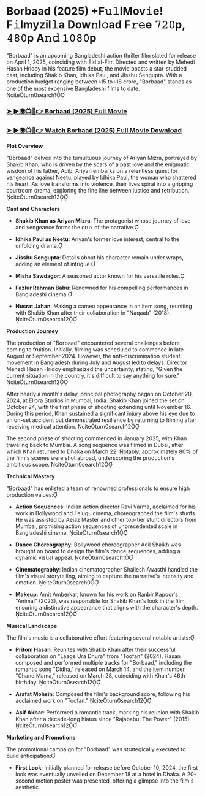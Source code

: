 <h1>Borbaad (2025) +F𝚞𝚕lMov𝚒e! F𝚒lmyzil𝚕a Dow𝚗l𝚘ad F𝚛𝚎e 𝟽𝟸𝟶p, 𝟺𝟾𝟶p A𝚗𝚍 𝟷𝟶𝟾𝟶p</h1>

"Borbaad" is an upcoming Bangladeshi action thriller film slated for release on April 1, 2025, coinciding with Eid al-Fitr. Directed and written by Mehedi Hasan Hridoy in his feature film debut, the movie boasts a star-studded cast, including Shakib Khan, Idhika Paul, and Jisshu Sengupta. With a production budget ranging between ৳15 to ৳18 crore, "Borbaad" stands as one of the most expensive Bangladeshi films to date. citeturn0search1


### [➤ ►🌍📺📱👉 Borbaad (2025) F𝚞ll Mo𝚟ie](https://bindaaslinks.com/Borbaad2025)

### [➤ ►🌍📺📱👉 W𝚊tch Borbaad (2025) F𝚞ll Mo𝚟ie Downl𝚘ad](https://bindaaslinks.com/Borbaad2025)


**Plot Overview**

"Borbaad" delves into the tumultuous journey of Ariyan Mizra, portrayed by Shakib Khan, who is driven by the scars of a past love and the enigmatic wisdom of his father, Adib. Ariyan embarks on a relentless quest for vengeance against Neetu, played by Idhika Paul, the woman who shattered his heart. As love transforms into violence, their lives spiral into a gripping courtroom drama, exploring the fine line between justice and retribution. citeturn0search12

**Cast and Characters**

- **Shakib Khan as Ariyan Mizra**: The protagonist whose journey of love and vengeance forms the crux of the narrative.

- **Idhika Paul as Neetu**: Ariyan's former love interest, central to the unfolding drama.

- **Jisshu Sengupta**: Details about his character remain under wraps, adding an element of intrigue.

- **Misha Sawdagor**: A seasoned actor known for his versatile roles.

- **Fazlur Rahman Babu**: Renowned for his compelling performances in Bangladeshi cinema.

- **Nusrat Jahan**: Making a cameo appearance in an item song, reuniting with Shakib Khan after their collaboration in "Naqaab" (2018). citeturn0search12

**Production Journey**

The production of "Borbaad" encountered several challenges before coming to fruition. Initially, filming was scheduled to commence in late August or September 2024. However, the anti-discrimination student movement in Bangladesh during July and August led to delays. Director Mehedi Hasan Hridoy emphasized the uncertainty, stating, "Given the current situation in the country, it's difficult to say anything for sure." citeturn0search12

After nearly a month's delay, principal photography began on October 20, 2024, at Ellora Studios in Mumbai, India. Shakib Khan joined the set on October 24, with the first phase of shooting extending until November 16. During this period, Khan sustained a significant injury above his eye due to an on-set accident but demonstrated resilience by returning to filming after receiving medical attention. citeturn0search12

The second phase of shooting commenced in January 2025, with Khan traveling back to Mumbai. A song sequence was filmed in Dubai, after which Khan returned to Dhaka on March 22. Notably, approximately 80% of the film's scenes were shot abroad, underscoring the production's ambitious scope. citeturn0search12

**Technical Mastery**

"Borbaad" has enlisted a team of renowned professionals to ensure high production values:

- **Action Sequences**: Indian action director Ravi Varma, acclaimed for his work in Bollywood and Telugu cinema, choreographed the film's stunts. He was assisted by Aejaz Master and other top-tier stunt directors from Mumbai, promising action sequences of unprecedented scale in Bangladeshi cinema. citeturn0search1

- **Dance Choreography**: Bollywood choreographer Adil Shaikh was brought on board to design the film's dance sequences, adding a dynamic visual appeal. citeturn0search1

- **Cinematography**: Indian cinematographer Shailesh Awasthi handled the film's visual storytelling, aiming to capture the narrative's intensity and emotion. citeturn0search0

- **Makeup**: Amit Amberkar, known for his work on Ranbir Kapoor's "Animal" (2023), was responsible for Shakib Khan's look in the film, ensuring a distinctive appearance that aligns with the character's depth. citeturn0search12

**Musical Landscape**

The film's music is a collaborative effort featuring several notable artists:

- **Pritom Hasan**: Reunites with Shakib Khan after their successful collaboration on "Laage Ura Dhura" from "Toofan" (2024). Hasan composed and performed multiple tracks for "Borbaad," including the romantic song "Didha," released on March 14, and the item number "Chand Mama," released on March 28, coinciding with Khan's 46th birthday. citeturn0search12

- **Arafat Mohsin**: Composed the film's background score, following his acclaimed work on "Toofan." citeturn0search12

- **Asif Akbar**: Performed a romantic track, marking his reunion with Shakib Khan after a decade-long hiatus since "Rajababu: The Power" (2015). citeturn0search12

**Marketing and Promotions**

The promotional campaign for "Borbaad" was strategically executed to build anticipation:

- **First Look**: Initially planned for release before October 10, 2024, the first look was eventually unveiled on December 18 at a hotel in Dhaka. A 20-second motion poster was presented, offering a glimpse into the film's aesthetic.
